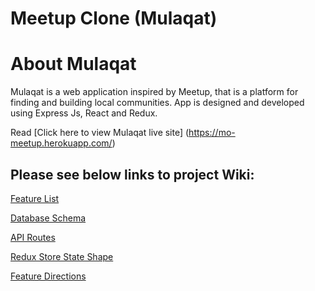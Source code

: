 # Meetup Clone (Mulaqat)

# About Mulaqat

Mulaqat is a web application inspired by Meetup, that is a platform for finding and building local communities.
App is designed and developed using Express Js, React and Redux. 

Read [Click here to view Mulaqat live site] (https://mo-meetup.herokuapp.com/)

## Please see below links to project Wiki:

[Feature List](https://github.com/maliha-omair/meetup/wiki/Features/_edit) 

[Database Schema](https://github.com/maliha-omair/meetup/wiki/Database-schema-image.) 

[API Routes](https://github.com/maliha-omair/meetup/wiki/API-Documentation) 

[Redux Store State Shape](https://github.com/maliha-omair/meetup/wiki/Redux-State-Shape---meetup) 

[Feature Directions](https://github.com/maliha-omair/meetup/wiki/Features-Directions) 